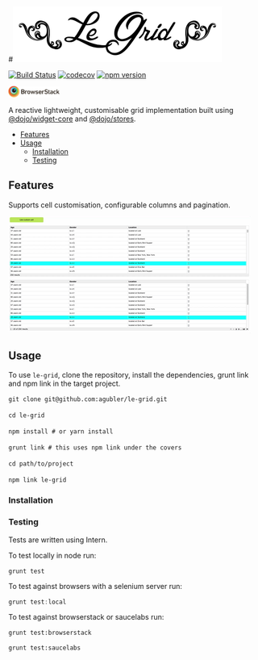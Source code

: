 #![npm version](docs/legrid.png)

[![Build Status](https://travis-ci.org/agubler/le-grid.svg?branch=master)](https://travis-ci.org/agubler/le-grid)
[![codecov](https://codecov.io/gh/agubler/le-grid/branch/master/graph/badge.svg)](https://codecov.io/gh/agubler/le-grid)
[![npm version](https://badge.fury.io/js/le-grid.svg)](https://badge.fury.io/js/le-grid)

<img src="docs/Logo-01.svg" width=20%>

A reactive lightweight, customisable grid implementation built using [@dojo/widget-core](https://github/dojo/widget-core) and [@dojo/stores](https://github/dojo/stores).

- [Features](#features)
- [Usage](#usage)
    - [Installation](#installation)
    - [Testing](#testing)

## Features

Supports cell customisation, configurable columns and pagination.

<img src="docs/le-grid.gif">

## Usage

To use `le-grid`, clone the repository, install the dependencies, grunt link and npm link in the target project.

```shell
git clone git@github.com:agubler/le-grid.git

cd le-grid

npm install # or yarn install

grunt link # this uses npm link under the covers

cd path/to/project

npm link le-grid
```

### Installation

### Testing

Tests are written using Intern.

To test locally in node run:

```shell
grunt test
```

To test against browsers with a  selenium server run:

```ts
grunt test:local
```

To test against browserstack or saucelabs run:

```
grunt test:browserstack
```

```
grunt test:saucelabs
```
